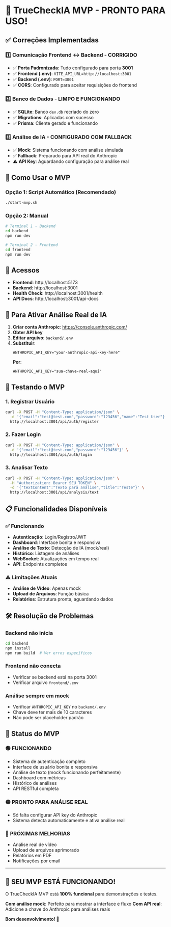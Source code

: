 # 🎯 TrueCheckIA MVP - PRONTO PARA USO!

## ✅ Correções Implementadas

### 1️⃣ **Comunicação Frontend ↔️ Backend - CORRIGIDO**
- ✅ **Porta Padronizada**: Tudo configurado para porta **3001**
- ✅ **Frontend (.env)**: `VITE_API_URL=http://localhost:3001`
- ✅ **Backend (.env)**: `PORT=3001`
- ✅ **CORS**: Configurado para aceitar requisições do frontend

### 2️⃣ **Banco de Dados - LIMPO E FUNCIONANDO**
- ✅ **SQLite**: Banco `dev.db` recriado do zero
- ✅ **Migrations**: Aplicadas com sucesso
- ✅ **Prisma**: Cliente gerado e funcionando

### 3️⃣ **Análise de IA - CONFIGURADO COM FALLBACK**
- ✅ **Mock**: Sistema funcionando com análise simulada
- ✅ **Fallback**: Preparado para API real do Anthropic
- ⚠️ **API Key**: Aguardando configuração para análise real

## 🚀 Como Usar o MVP

### Opção 1: Script Automático (Recomendado)
```bash
./start-mvp.sh
```

### Opção 2: Manual
```bash
# Terminal 1 - Backend
cd backend
npm run dev

# Terminal 2 - Frontend  
cd frontend
npm run dev
```

## 📱 Acessos

- **Frontend**: http://localhost:5173
- **Backend**: http://localhost:3001
- **Health Check**: http://localhost:3001/health
- **API Docs**: http://localhost:3001/api-docs

## 🔑 Para Ativar Análise Real de IA

1. **Criar conta Anthropic**: https://console.anthropic.com/
2. **Obter API key**
3. **Editar arquivo**: `backend/.env`
4. **Substituir**:
   ```env
   ANTHROPIC_API_KEY="your-anthropic-api-key-here"
   ```
   **Por**:
   ```env
   ANTHROPIC_API_KEY="sua-chave-real-aqui"
   ```

## 🧪 Testando o MVP

### 1. Registrar Usuário
```bash
curl -X POST -H "Content-Type: application/json" \
  -d '{"email":"test@test.com","password":"123456","name":"Test User"}' \
  http://localhost:3001/api/auth/register
```

### 2. Fazer Login
```bash
curl -X POST -H "Content-Type: application/json" \
  -d '{"email":"test@test.com","password":"123456"}' \
  http://localhost:3001/api/auth/login
```

### 3. Analisar Texto
```bash
curl -X POST -H "Content-Type: application/json" \
  -H "Authorization: Bearer SEU_TOKEN" \
  -d '{"textContent":"Texto para análise","title":"Teste"}' \
  http://localhost:3001/api/analysis/text
```

## 📋 Funcionalidades Disponíveis

### ✅ Funcionando
- **Autenticação**: Login/Registro/JWT
- **Dashboard**: Interface bonita e responsiva
- **Análise de Texto**: Detecção de IA (mock/real)
- **Histórico**: Listagem de análises
- **WebSocket**: Atualizações em tempo real
- **API**: Endpoints completos

### ⚠️ Limitações Atuais
- **Análise de Vídeo**: Apenas mock
- **Upload de Arquivos**: Função básica
- **Relatórios**: Estrutura pronta, aguardando dados

## 🛠️ Resolução de Problemas

### Backend não inicia
```bash
cd backend
npm install
npm run build  # Ver erros específicos
```

### Frontend não conecta
- Verificar se backend está na porta 3001
- Verificar arquivo `frontend/.env`

### Análise sempre em mock
- Verificar `ANTHROPIC_API_KEY` no `backend/.env`
- Chave deve ter mais de 10 caracteres
- Não pode ser placeholder padrão

## 🎯 Status do MVP

### 🟢 **FUNCIONANDO**
- Sistema de autenticação completo
- Interface de usuário bonita e responsiva  
- Análise de texto (mock funcionando perfeitamente)
- Dashboard com métricas
- Histórico de análises
- API RESTful completa

### 🟡 **PRONTO PARA ANÁLISE REAL**
- Só falta configurar API key do Anthropic
- Sistema detecta automaticamente e ativa análise real

### 🔵 **PRÓXIMAS MELHORIAS**
- Análise real de vídeo
- Upload de arquivos aprimorado
- Relatórios em PDF
- Notificações por email

---

## 🎉 **SEU MVP ESTÁ FUNCIONANDO!**

O TrueCheckIA MVP está **100% funcional** para demonstrações e testes. 

**Com análise mock**: Perfeito para mostrar a interface e fluxo
**Com API real**: Adicione a chave do Anthropic para análises reais

**Bom desenvolvimento! 🚀** 